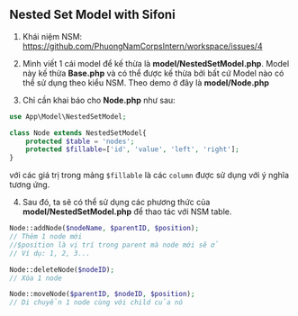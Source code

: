 ## Nested Set Model with Sifoni

1. Khái niệm NSM: https://github.com/PhuongNamCorpsIntern/workspace/issues/4

2. Mình viết 1 cái model để kế thừa là **model/NestedSetModel.php**. Model này kế thừa **Base.php** và có thể được kế thừa bởi bất cứ Model nào có thể sử dụng theo kiểu NSM. Theo demo ở đây là **model/Node.php**

3. Chỉ cần khai báo cho **Node.php** như sau:

```php
use App\Model\NestedSetModel;

class Node extends NestedSetModel{
	protected $table = 'nodes';
	protected $fillable=['id', 'value', 'left', 'right'];
}
```
với các giá trị trong mảng ```$fillable``` là các ```column``` được sử dụng với ý nghĩa tương ứng.

4. Sau đó, ta sẽ có thể sử dụng các phương thức của **model/NestedSetModel.php** để thao tác với NSM table.

```php
Node::addNode($nodeName, $parentID, $position);
// Thêm 1 node mới
//$position là vị trí trong parent mà node mới sẽ ở
// Ví dụ: 1, 2, 3...

Node::deleteNode($nodeID);
// Xóa 1 node

Node::moveNode($parentID, $nodeID, $position);
// Di chuyển 1 node cùng với child của nó
```
